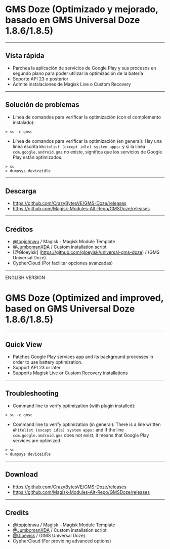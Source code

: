 # GMS Doze (Optimizado y mejorado, basado en GMS Universal Doze 1.8.6/1.8.5)
---
## Vista rápida
- Parchea la aplicación de servicios de Google Play y sus procesos en segundo plano para poder utilizar la optimización de la batería
- Soporte API 23 o posterior
- Admite instalaciones de Magisk Live o Custom Recovery
---
## Solución de problemas
- Línea de comandos para verificar la optimización (con el complemento instalado):
```
> su -c gmsc

```
- Línea de comandos para verificar la optimización (en general):
Hay una línea escrita `Whitelist (except idle) system apps:` y si la línea `com.google.android.gms` no existe, significa que los servicios de Google Play están optimizados.
```
> su
> dumpsys deviceidle
```

---
## Descarga
- https://github.com/CrazyBytesVE/GMS-Doze/releases
- https://github.com/Magisk-Modules-Alt-Repo/GMSDoze/releases

---
## Créditos
- [@topjohnwu](https://github.com/topjohnwu) / Magisk - Magisk Module Template
- [@JumbomanXDA](https://github.com/JumbomanXDA) / Custom installation script
- [@Gloeyisk] (https://github.com/gloeyisk/universal-gms-doze) / (GMS Universal Doze).
- CypherCloud (Por facilitar opciones avanzadas)

---
ENGLISH VERSION

# GMS Doze (Optimized and improved, based on GMS Universal Doze 1.8.6/1.8.5)

---
## Quick View
- Patches Google Play services app and its background processes in order to use battery optimization.
- Support API 23 or later
- Supports Magisk Live or Custom Recovery installations

---
## Troubleshooting
- Command line to verify optimization (with plugin installed):
```
> su -c gmsc

```
- Command line to verify optimization (in general):
There is a line written `Whitelist (except idle) system apps:` and if the line `com.google.android.gms` does not exist, it means that Google Play services are optimized.
```
> su
> dumpsys deviceidle
```

---
## Download
- https://github.com/CrazyBytesVE/GMS-Doze/releases
- https://github.com/Magisk-Modules-Alt-Repo/GMSDoze/releases

---
## Credits
- [@topjohnwu](https://github.com/topjohnwu) / Magisk - Magisk Module Template
- [@JumbomanXDA](https://github.com/JumbomanXDA) / Custom installation script
- [@Gloeyisk](https://github.com/gloeyisk/universal-gms-doze) / (GMS Universal Doze).
- CypherCloud (For providing advanced options)
